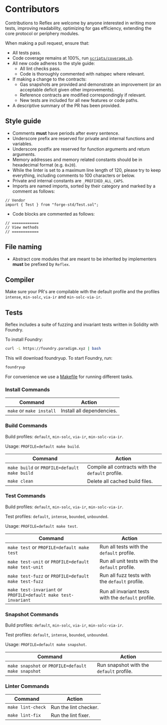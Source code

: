# Contributors

Contributions to Reflex are welcome by anyone interested in writing more tests, improving readability, optimizing for gas efficiency, extending the core protocol or periphery modules.

When making a pull request, ensure that:

- All tests pass.
- Code coverage remains at 100%, run [`scripts/coverage.sh`](../scripts/coverage.sh).
- All new code adheres to the style guide:
  - All lint checks pass.
  - Code is thoroughly commented with natspec where relevant.
- If making a change to the contracts:
  - Gas snapshots are provided and demonstrate an improvement (or an acceptable deficit given other improvements).
  - Reference contracts are modified correspondingly if relevant.
  - New tests are included for all new features or code paths.
- A descriptive summary of the PR has been provided.

## Style guide

- Comments **must** have periods after every sentence.
- Underscore prefix are reserved for private and internal functions and variables.
- Underscore postfix are reserved for function arguments and return arguments.
- Memory addresses and memory related constants should be in hexadecimal format (e.g. `0x20`).
- While the linter is set to a maximum line length of 120, please try to keep everything, including comments to 100 characters or below.
- Private and internal constants are `_PREFIXED_ALL_CAPS`.
- Imports are named imports, sorted by their category and marked by a comment as follows:

```solidity
// Vendor
import { Test } from "forge-std/Test.sol";

```

- Code blocks are commented as follows:

```solidity
// ============
// View methods
// ============
```

## File naming

- Abstract core modules that are meant to be inherited by implementers **must** be prefixed by `Reflex`.

## Compiler

Make sure your PR's are compilable with the default profile and the profiles `intense`, `min-solc`, `via-ir` and `min-solc-via-ir`.

## Tests

Reflex includes a suite of fuzzing and invariant tests written in Solidity with Foundry.

To install Foundry:

```sh
curl -L https://foundry.paradigm.xyz | bash
```

This will download foundryup. To start Foundry, run:

```sh
foundryup
```

For convenience we use a [Makefile](/Makefile) for running different tasks.

### Install Commands

| Command                  | Action                    |
| ------------------------ | ------------------------- |
| `make` or `make install` | Install all dependencies. |

### Build Commands

Build profiles: `default`, `min-solc`, `via-ir`, `min-solc-via-ir`.

Usage: `PROFILE=default make build`.

| Command                                      | Action                                            |
| -------------------------------------------- | ------------------------------------------------- |
| `make build` or `PROFILE=default make build` | Compile all contracts with the `default` profile. |
| `make clean`                                 | Delete all cached build files.                    |

### Test Commands

Build profiles: `default`, `min-solc`, `via-ir`, `min-solc-via-ir`.

Test profiles: `default`, `intense`, `bounded`, `unbounded`.

Usage: `PROFILE=default make test`.

| Command                                                        | Action                                              |
| -------------------------------------------------------------- | --------------------------------------------------- |
| `make test` or `PROFILE=default make test`                     | Run all tests with the `default` profile.           |
| `make test-unit` or `PROFILE=default make test-unit`           | Run all unit tests with the `default` profile.      |
| `make test-fuzz` or `PROFILE=default make test-fuzz`           | Run all fuzz tests with the `default` profile.      |
| `make test-invariant` or `PROFILE=default make test-invariant` | Run all invariant tests with the `default` profile. |

### Snapshot Commands

Build profiles: `default`, `min-solc`, `via-ir`, `min-solc-via-ir`.

Test profiles: `default`, `intense`, `bounded`, `unbounded`.

Usage: `PROFILE=default make snapshot`.

| Command                                            | Action                                   |
| -------------------------------------------------- | ---------------------------------------- |
| `make snapshot` or `PROFILE=default make snapshot` | Run snapshot with the `default` profile. |

### Linter Commands

| Command           | Action                |
| ----------------- | --------------------- |
| `make lint-check` | Run the lint checker. |
| `make lint-fix`   | Run the lint fixer.   |
